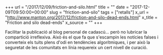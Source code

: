 +++
url = "/2017/12/09/friction-and-silo.html"
title = ""
date = "2017-12-09T09:50:00+00:00"
slug = "friction-and-silo"
tags = ["retalls"]
x_url = "http://www.manton.org/2017/12/friction-and-silo-dead-ends.html"
x_title = "Friction and silo dead-ends"
x_source = ""
+++


Facilitar la publicació al blog personal de cadascú… però no lubricar la compartició irreflexiva. Això és el que fa que s'escampin les notícies falses i converteix els tuits plens d'odi en tendències algorítmiques, i per això la seguretat de les comunitats en línia requereix un cert nivell de curació.
